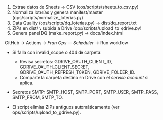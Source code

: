 1) Extrae datos de Sheets → CSV (ops/scripts/sheets_to_csv.py)
2) Normaliza loterías y genera manifest/master (ops/scripts/normalize_loterias.py)
3) Data Quality (ops/scripts/dq_loterias.py) → dist/dq_report.txt
4) ZIPs en dist/ y subida a Drive (ops/scripts/upload_to_gdrive.py)
5) Genera panel DQ (make_report.py) → docs/index.html

GitHub → Actions → *Fran Ops — Scheduler* → Run workflow
- Si falla con invalid_scope o 404 de carpeta:
  - Revisa secretos: GDRIVE_OAUTH_CLIENT_ID, GDRIVE_OAUTH_CLIENT_SECRET, GDRIVE_OAUTH_REFRESH_TOKEN, GDRIVE_FOLDER_ID.
  - Comparte la carpeta destino en Drive con el *service account* si aplica.
- Secretos SMTP: SMTP_HOST, SMTP_PORT, SMTP_USER, SMTP_PASS, SMTP_FROM, SMTP_TO.

- El script elimina ZIPs antiguos automáticamente (ver ops/scripts/upload_to_gdrive.py).
